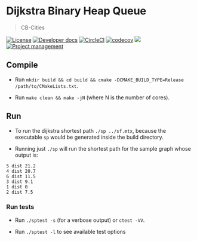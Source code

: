 # Dijkstra Binary Heap Queue
> CB-Cities

[![License](https://img.shields.io/badge/license-MIT-blue.svg)](https://raw.githubusercontent.com/cb-cities/sp/develop/license.md)
[![Developer docs](https://img.shields.io/badge/developer-docs-blue.svg)](http://cb-cities.github.io/sp)
[![CircleCI](https://circleci.com/gh/cb-cities/sp.svg?style=svg)](https://circleci.com/gh/cb-cities/sp)
[![codecov](https://codecov.io/gh/cb-cities/sp/branch/develop/graph/badge.svg)](https://codecov.io/gh/cb-cities/sp)
[![](https://img.shields.io/github/issues-raw/cb-cities/sp.svg)](https://github.com/cb-cities/sp/issues)
[![Project management](https://img.shields.io/badge/projects-view-ff69b4.svg)](https://github.com/cb-cities/sp/projects/)


## Compile

* Run `mkdir build && cd build && cmake -DCMAKE_BUILD_TYPE=Release /path/to/CMakeLists.txt`.

* Run `make clean && make -jN` (where N is the number of cores).

## Run 

* To run the dijkstra shortest path `./sp ../sf.mtx`, because the executable `sp` would be generated inside the build directory. 

* Running just `./sp` will run the shortest path for the sample graph whose output is:

```
5 dist 21.2
4 dist 20.7
6 dist 11.5
3 dist 9.1
1 dist 0
2 dist 7.5
```

### Run tests

* Run `./sptest -s` (for a verbose output) or `ctest -VV`.

* Run `./sptest -l` to see available test options
